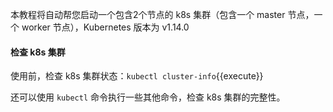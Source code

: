 本教程将自动帮您启动一个包含2个节点的 k8s 集群（包含一个 master 节点，一个 worker 节点），Kubernetes 版本为 v1.14.0

#### 检查 k8s 集群

使用前，检查 k8s 集群状态：`kubectl cluster-info`{{execute}}

还可以使用 `kubectl` 命令执行一些其他命令，检查 k8s 集群的完整性。